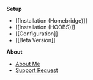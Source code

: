**Setup**
* [[Installation (Homebridge)]]
* [[Installation (HOOBS)]]
* [[Configuration]]
* [[Beta Version]]

**About**
* [About Me](https://github.com/sponsors/bwp91)
* [Support Request](https://github.com/bwp91/homebridge-deebot/issues/new/choose)